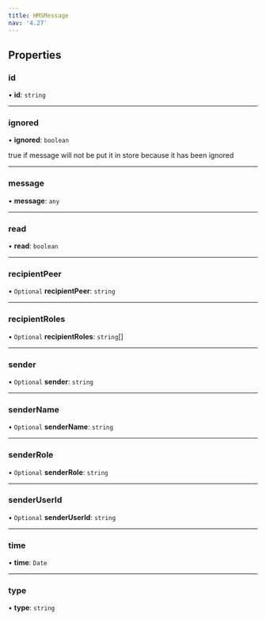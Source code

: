 ```yaml
---
title: HMSMessage
nav: '4.27'
---
```


## Properties

### id

• **id**: `string`

---

### ignored

• **ignored**: `boolean`

true if message will not be put it in store because it has been ignored

---

### message

• **message**: `any`

---

### read

• **read**: `boolean`

---

### recipientPeer

• `Optional` **recipientPeer**: `string`

---

### recipientRoles

• `Optional` **recipientRoles**: `string`[]

---

### sender

• `Optional` **sender**: `string`

---

### senderName

• `Optional` **senderName**: `string`

---

### senderRole

• `Optional` **senderRole**: `string`

---

### senderUserId

• `Optional` **senderUserId**: `string`

---

### time

• **time**: `Date`

---

### type

• **type**: `string`

